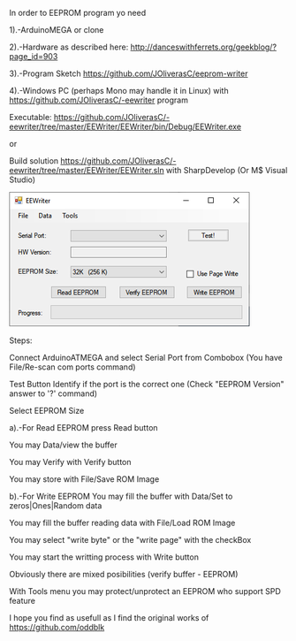 In order to EEPROM program yo need

1).-ArduinoMEGA or clone

2).-Hardware as described here: http://danceswithferrets.org/geekblog/?page_id=903

3).-Program Sketch https://github.com/JOliverasC/eeprom-writer

4).-Windows PC (perhaps Mono may handle it in Linux) with https://github.com/JOliverasC/-eewriter program

  Executable: https://github.com/JOliverasC/-eewriter/tree/master/EEWriter/EEWriter/bin/Debug/EEWriter.exe
    
or

  Build solution https://github.com/JOliverasC/-eewriter/tree/master/EEWriter/EEWriter.sln with SharpDevelop (Or M$ Visual Studio)
    

![ScreenShot capture](https://github.com/JOliverasC/-eewriter/blob/master/Docs/EEWriterSreenShot.png)

Steps:

Connect ArduinoATMEGA and select Serial Port from Combobox (You have File/Re-scan com ports command)

Test Button Identify if the port is the correct one (Check "EEPROM Version" answer to '?' command)

Select EEPROM Size

a).-For Read EEPROM press Read button

   You may Data/view the buffer 

   You may Verify with Verify button
   
   You may store with File/Save ROM Image
   
b).-For Write EEPROM
   You may fill the buffer with Data/Set to zeros|Ones|Random data
   
   You may fill the buffer reading data with File/Load ROM Image
   
   You may select "write byte" or the "write page" with the checkBox
   
   You may start the writting process with Write button


Obviously there are mixed posibilities (verify buffer - EEPROM)  

With Tools menu you may protect/unprotect an EEPROM who support SPD feature

I hope you find as usefull as I find the original works of https://github.com/oddblk 
